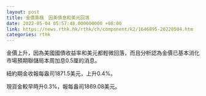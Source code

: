 ```yaml
---
layout: post
title: 金價靠穩　因美債息和美元回落
date: 2022-05-04 05:57:48.000000000 +08:00
link: https://news.rthk.hk/rthk/ch/component/k2/1646895-20220504.htm
categories: rthk
---
```


金價上升，因為美國國債收益率和美元都輕微回落，而且分析認為金價已基本消化市場預期聯儲局本周加息0.5厘的消息。

紐約期金收報每盎司1871.5美元，上升0.4%。

現貨金較早時升0.3%，報每盎司1869.08美元。
